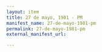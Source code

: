 ```yaml
---
layout: item
title: 27 de mayo, 1981 - PM
manifest_name: 27-de-mayo-1981-pm
permalink: 27-de-mayo-1981-pm
external_manifest_url: 

---
```

<!-- Add an essay or interpretive material below this line,
using HTML or markdown.  Do not modify this file above this line -->
